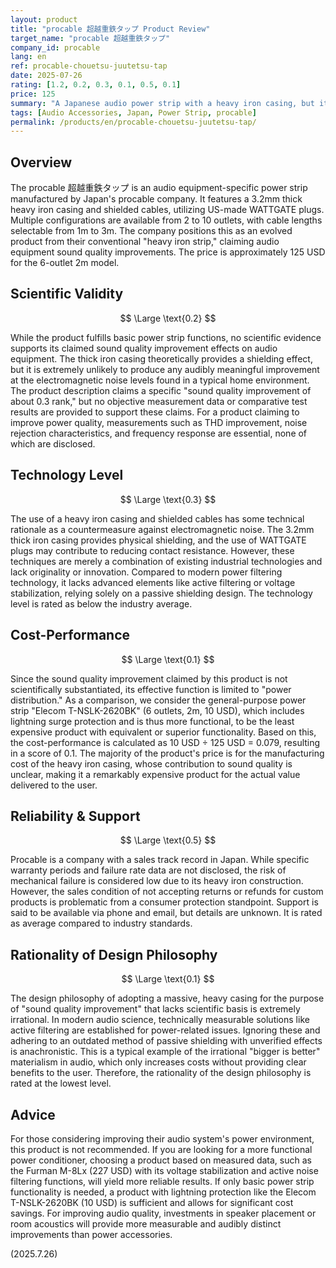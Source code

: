 ```yaml
---
layout: product
title: "procable 超越重鉄タップ Product Review"
target_name: "procable 超越重鉄タップ"
company_id: procable
lang: en
ref: procable-chouetsu-juutetsu-tap
date: 2025-07-26
rating: [1.2, 0.2, 0.3, 0.1, 0.5, 0.1]
price: 125
summary: "A Japanese audio power strip with a heavy iron casing, but it is an expensive product that lacks scientific evidence and has low rationality in its design philosophy."
tags: [Audio Accessories, Japan, Power Strip, procable]
permalink: /products/en/procable-chouetsu-juutetsu-tap/
---
```

## Overview

The procable 超越重鉄タップ is an audio equipment-specific power strip manufactured by Japan's procable company. It features a 3.2mm thick heavy iron casing and shielded cables, utilizing US-made WATTGATE plugs. Multiple configurations are available from 2 to 10 outlets, with cable lengths selectable from 1m to 3m. The company positions this as an evolved product from their conventional "heavy iron strip," claiming audio equipment sound quality improvements. The price is approximately 125 USD for the 6-outlet 2m model.

## Scientific Validity

$$ \Large \text{0.2} $$

While the product fulfills basic power strip functions, no scientific evidence supports its claimed sound quality improvement effects on audio equipment. The thick iron casing theoretically provides a shielding effect, but it is extremely unlikely to produce any audibly meaningful improvement at the electromagnetic noise levels found in a typical home environment. The product description claims a specific "sound quality improvement of about 0.3 rank," but no objective measurement data or comparative test results are provided to support these claims. For a product claiming to improve power quality, measurements such as THD improvement, noise rejection characteristics, and frequency response are essential, none of which are disclosed.

## Technology Level

$$ \Large \text{0.3} $$

The use of a heavy iron casing and shielded cables has some technical rationale as a countermeasure against electromagnetic noise. The 3.2mm thick iron casing provides physical shielding, and the use of WATTGATE plugs may contribute to reducing contact resistance. However, these techniques are merely a combination of existing industrial technologies and lack originality or innovation. Compared to modern power filtering technology, it lacks advanced elements like active filtering or voltage stabilization, relying solely on a passive shielding design. The technology level is rated as below the industry average.

## Cost-Performance

$$ \Large \text{0.1} $$

Since the sound quality improvement claimed by this product is not scientifically substantiated, its effective function is limited to "power distribution." As a comparison, we consider the general-purpose power strip "Elecom T-NSLK-2620BK" (6 outlets, 2m, 10 USD), which includes lightning surge protection and is thus more functional, to be the least expensive product with equivalent or superior functionality. Based on this, the cost-performance is calculated as 10 USD ÷ 125 USD = 0.079, resulting in a score of 0.1. The majority of the product's price is for the manufacturing cost of the heavy iron casing, whose contribution to sound quality is unclear, making it a remarkably expensive product for the actual value delivered to the user.

## Reliability & Support

$$ \Large \text{0.5} $$

Procable is a company with a sales track record in Japan. While specific warranty periods and failure rate data are not disclosed, the risk of mechanical failure is considered low due to its heavy iron construction. However, the sales condition of not accepting returns or refunds for custom products is problematic from a consumer protection standpoint. Support is said to be available via phone and email, but details are unknown. It is rated as average compared to industry standards.

## Rationality of Design Philosophy

$$ \Large \text{0.1} $$

The design philosophy of adopting a massive, heavy casing for the purpose of "sound quality improvement" that lacks scientific basis is extremely irrational. In modern audio science, technically measurable solutions like active filtering are established for power-related issues. Ignoring these and adhering to an outdated method of passive shielding with unverified effects is anachronistic. This is a typical example of the irrational "bigger is better" materialism in audio, which only increases costs without providing clear benefits to the user. Therefore, the rationality of the design philosophy is rated at the lowest level.

## Advice

For those considering improving their audio system's power environment, this product is not recommended. If you are looking for a more functional power conditioner, choosing a product based on measured data, such as the Furman M-8Lx (227 USD) with its voltage stabilization and active noise filtering functions, will yield more reliable results. If only basic power strip functionality is needed, a product with lightning protection like the Elecom T-NSLK-2620BK (10 USD) is sufficient and allows for significant cost savings. For improving audio quality, investments in speaker placement or room acoustics will provide more measurable and audibly distinct improvements than power accessories.

(2025.7.26)
